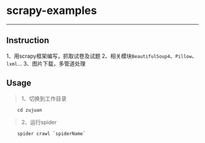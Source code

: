 # scrapy-examples
---
## Instruction
1、用scrapy框架编写，抓取试卷及试题
2、相关模块`BeautifulSoup4`、`Pillow`、`lxml`...
3、图片下载，多管道处理

## Usage

>1、切换到工作目录

```
    cd zujuan
```

>2、运行spider

```
    spider crawl `spiderName`
```
